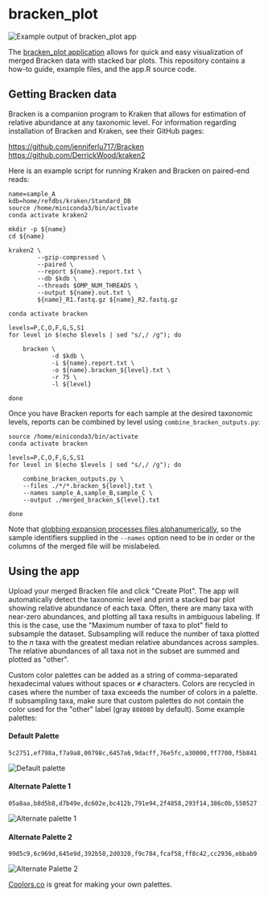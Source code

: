 # bracken_plot

![Example output of bracken_plot app](https://user-images.githubusercontent.com/22378512/131150573-25963923-f5e1-4000-ae94-8575353fac6c.png)

The [bracken_plot application](https://acvill.shinyapps.io/bracken_plot/) allows for quick and easy visualization of merged Bracken data with stacked bar plots. This repository contains a how-to guide, example files, and the app.R source code. 

## Getting Bracken data

Bracken is a companion program to Kraken that allows for estimation of relative abundance at any taxonomic level. For information regarding installation of Bracken and Kraken, see their GitHub pages:

https://github.com/jenniferlu717/Bracken  
https://github.com/DerrickWood/kraken2

Here is an example script for running Kraken and Bracken on paired-end reads:

    name=sample_A
    kdb=home/refdbs/kraken/Standard_DB
    source /home/miniconda3/bin/activate
    conda activate kraken2

    mkdir -p ${name}
    cd ${name}

    kraken2 \
            --gzip-compressed \
            --paired \
            --report ${name}.report.txt \
            --db $kdb \
            --threads $OMP_NUM_THREADS \
            --output ${name}.out.txt \
            ${name}_R1.fastq.gz ${name}_R2.fastq.gz

    conda activate bracken

    levels=P,C,O,F,G,S,S1
    for level in $(echo $levels | sed "s/,/ /g"); do

        bracken \
                -d $kdb \
                -i ${name}.report.txt \
                -o ${name}.bracken_${level}.txt \
                -r 75 \
                -l ${level}

    done

Once you have Bracken reports for each sample at the desired taxonomic levels, reports can be combined by level using `combine_bracken_outputs.py`:

    source /home/miniconda3/bin/activate
    conda activate bracken

    levels=P,C,O,F,G,S,S1
    for level in $(echo $levels | sed "s/,/ /g"); do

        combine_bracken_outputs.py \
        --files ./*/*.bracken_${level}.txt \
        --names sample_A,sample_B,sample_C \
        --output ./merged_bracken_${level}.txt

    done

Note that [globbing expansion processes files alphanumerically](https://serverfault.com/a/122743), so the sample identifiers supplied in the `--names` option need to be in order or the columns of the merged file will be mislabeled. 

## Using the app

Upload your merged Bracken file and click "Create Plot". The app will automatically detect the taxonomic level and print a stacked bar plot showing relative abundance of each taxa. Often, there are many taxa with near-zero abundances, and plotting all taxa results in ambiguous labeling. If this is the case, use the "Maximum number of taxa to plot" field to subsample the dataset. Subsampling will reduce the number of taxa plotted to the *n* taxa with the greatest median relative abundances across samples. The relative abundances of all taxa not in the subset are summed and plotted as "other". 

Custom color palettes can be added as a string of comma-separated hexadecimal values without spaces or `#` characters. Colors are recycled in cases where the number of taxa exceeds the number of colors in a palette. If subsampling taxa, make sure that custom palettes do not contain the color used for the "other" label (gray `808080` by default). Some example palettes:

#### Default Palette
    5c2751,ef798a,f7a9a8,00798c,6457a6,9dacff,76e5fc,a30000,ff7700,f5b841
![Default palette](https://user-images.githubusercontent.com/22378512/131156615-e78381f8-7f7a-45c7-adee-ddf1c1d7521f.png)

#### Alternate Palette 1
    05a8aa,b8d5b8,d7b49e,dc602e,bc412b,791e94,2f4858,293f14,386c0b,550527
![Alternate palette 1](https://user-images.githubusercontent.com/22378512/131156667-1ab5952c-34dc-4f17-86d4-6d7d2d51f9c6.png)

#### Alternate Palette 2
    99d5c9,6c969d,645e9d,392b58,2d0320,f9c784,fcaf58,ff8c42,cc2936,ebbab9
![Alternate Palette 2](https://user-images.githubusercontent.com/22378512/131156718-827af008-2466-4cba-afb2-fbf71dd33a0c.png)

[Coolors.co](https://coolors.co/generate) is great for making your own palettes. 
